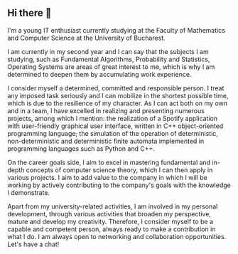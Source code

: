 ## Hi there 👋

<!--
**Backspace44/Backspace44** is a ✨ _special_ ✨ repository because its `README.md` (this file) appears on your GitHub profile.

Here are some ideas to get you started:

- 🔭 I’m currently working on ...
- 🌱 I’m currently learning ...
- 👯 I’m looking to collaborate on ...
- 🤔 I’m looking for help with ...
- 💬 Ask me about ...
- 📫 How to reach me: ...
- 😄 Pronouns: ...
- ⚡ Fun fact: ...
-->
I'm a young IT enthusiast currently studying at the Faculty of Mathematics and Computer Science at the University of Bucharest. 

I am currently in my second year and I can say that the subjects I am studying, such as Fundamental Algorithms, Probability and Statistics, Operating Systems are areas of great interest to me, which is why I am determined to deepen them by accumulating work experience. 

I consider myself a determined, committed and responsible person. I treat any imposed task seriously and I can mobilize in the shortest possible time, which is due to the resilience of my character. 
As I can act both on my own and in a team, I have excelled in realizing and presenting numerous projects, among which I mention: the realization of a Spotify application with user-friendly graphical user interface, written in C++ object-oriented programming language; the simulation of the operation of deterministic, non-deterministic and deterministic finite automata implemented in programming languages such as Python and C++.

On the career goals side, I aim to excel in mastering fundamental and in-depth concepts of computer science theory, which I can then apply in various projects. I aim to add value to the company in which I will be working by actively contributing to the company's goals with the knowledge I demonstrate. 

Apart from my university-related activities, I am involved in my personal development, through various activities that broaden my perspective, mature and develop my creativity. 
Therefore, I consider myself to be a capable and competent person, always ready to make a contribution in what I do. I am always open to networking and collaboration opportunities. Let's have a chat!

